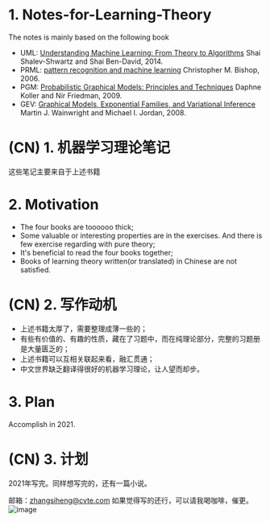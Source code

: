 # 1. Notes-for-Learning-Theory

The notes is mainly based on the following book

- UML: [Understanding Machine Learning: From Theory to Algorithms](https://www.cs.huji.ac.il/~shais/UnderstandingMachineLearning/understanding-machine-learning-theory-algorithms.pdf)  Shai Shalev-Shwartz and Shai Ben-David, 2014.
- PRML: [pattern recognition and machine learning](http://users.isr.ist.utl.pt/~wurmd/Livros/school/Bishop%20-%20Pattern%20Recognition%20And%20Machine%20Learning%20-%20Springer%20%202006.pdf) Christopher M. Bishop, 2006.
- PGM: [Probabilistic Graphical Models: Principles and Techniques](https://mitpress.mit.edu/books/probabilistic-graphical-models) Daphne Koller and Nir Friedman, 2009.
- GEV: [Graphical Models, Exponential Families, and Variational Inference](https://people.eecs.berkeley.edu/~wainwrig/Papers/WaiJor08_FTML.pdf) Martin J. Wainwright and Michael I. Jordan, 2008.

# (CN) 1. 机器学习理论笔记

这些笔记主要来自于上述书籍

# 2. Motivation

- The four books are toooooo thick;
- Some valuable or interesting properties are in the exercises. And there is few exercise regarding with pure theory;
- It's beneficial to read the four books together;
- Books of learning theory written(or translated) in Chinese are not satisfied.

# (CN) 2. 写作动机

- 上述书籍太厚了，需要整理成薄一些的；
- 有些有价值的、有趣的性质，藏在了习题中，而在纯理论部分，完整的习题册是大量匮乏的；
- 上述书籍可以互相关联起来看，融汇贯通；
- 中文世界缺乏翻译得很好的机器学习理论，让人望而却步。

# 3. Plan

Accomplish in 2021.

# (CN) 3. 计划

2021年写完。同样想写完的，还有一篇小说。

邮箱：zhangsiheng@cvte.com
如果觉得写的还行，可以请我喝咖啡，催更。
![image](https://user-images.githubusercontent.com/57277694/113402489-a88d0d00-93d7-11eb-9e23-828dae286037.png)
